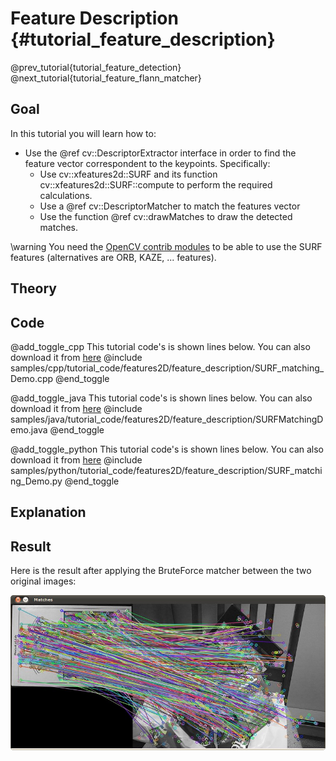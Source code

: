 Feature Description {#tutorial_feature_description}
===================

@prev_tutorial{tutorial_feature_detection}
@next_tutorial{tutorial_feature_flann_matcher}

Goal
----

In this tutorial you will learn how to:

-   Use the @ref cv::DescriptorExtractor interface in order to find the feature vector correspondent
    to the keypoints. Specifically:
    -   Use cv::xfeatures2d::SURF and its function cv::xfeatures2d::SURF::compute to perform the
        required calculations.
    -   Use a @ref cv::DescriptorMatcher to match the features vector
    -   Use the function @ref cv::drawMatches to draw the detected matches.

\warning You need the <a href="https://github.com/opencv/opencv_contrib">OpenCV contrib modules</a> to be able to use the SURF features
(alternatives are ORB, KAZE, ... features).

Theory
------

Code
----

@add_toggle_cpp
This tutorial code's is shown lines below. You can also download it from
[here](https://github.com/opencv/opencv/tree/master/samples/cpp/tutorial_code/features2D/feature_description/SURF_matching_Demo.cpp)
@include samples/cpp/tutorial_code/features2D/feature_description/SURF_matching_Demo.cpp
@end_toggle

@add_toggle_java
This tutorial code's is shown lines below. You can also download it from
[here](https://github.com/opencv/opencv/tree/master/samples/java/tutorial_code/features2D/feature_description/SURFMatchingDemo.java)
@include samples/java/tutorial_code/features2D/feature_description/SURFMatchingDemo.java
@end_toggle

@add_toggle_python
This tutorial code's is shown lines below. You can also download it from
[here](https://github.com/opencv/opencv/tree/master/samples/python/tutorial_code/features2D/feature_description/SURF_matching_Demo.py)
@include samples/python/tutorial_code/features2D/feature_description/SURF_matching_Demo.py
@end_toggle

Explanation
-----------

Result
------

Here is the result after applying the BruteForce matcher between the two original images:

![](images/Feature_Description_BruteForce_Result.jpg)
